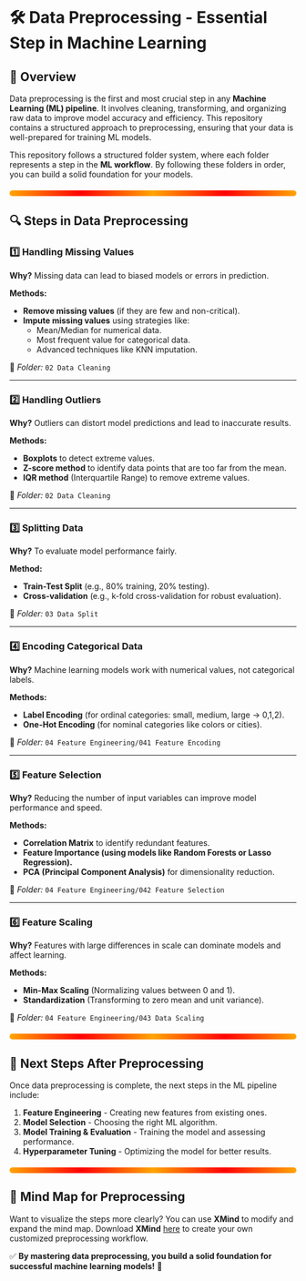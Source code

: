 # 🛠️ Data Preprocessing - Essential Step in Machine Learning

## 📌 Overview
Data preprocessing is the first and most crucial step in any **Machine Learning (ML) pipeline**. It involves cleaning, transforming, and organizing raw data to improve model accuracy and efficiency. This repository contains a structured approach to preprocessing, ensuring that your data is well-prepared for training ML models.

This repository follows a structured folder system, where each folder represents a step in the **ML workflow**. By following these folders in order, you can build a solid foundation for your models.

<div style="width: 100%; height: 10px; background: linear-gradient(to right, orange, red, orange, red, orange); border-radius: 5px; margin: 20px 0;"></div>

## 🔍 Steps in Data Preprocessing

### 1️⃣ Handling Missing Values
**Why?** Missing data can lead to biased models or errors in prediction.

**Methods:**
- **Remove missing values** (if they are few and non-critical).
- **Impute missing values** using strategies like:
  - Mean/Median for numerical data.
  - Most frequent value for categorical data.
  - Advanced techniques like KNN imputation.

📂 *Folder:* `02 Data Cleaning`

--- 
### 2️⃣ Handling Outliers
**Why?** Outliers can distort model predictions and lead to inaccurate results.

**Methods:**
- **Boxplots** to detect extreme values.
- **Z-score method** to identify data points that are too far from the mean.
- **IQR method** (Interquartile Range) to remove extreme values.

📂 *Folder:* `02 Data Cleaning`

---
### 3️⃣ Splitting Data
**Why?** To evaluate model performance fairly.

**Method:**
- **Train-Test Split** (e.g., 80% training, 20% testing).
- **Cross-validation** (e.g., k-fold cross-validation for robust evaluation).

📂 *Folder:* `03 Data Split`

---
### 4️⃣ Encoding Categorical Data
**Why?** Machine learning models work with numerical values, not categorical labels.

**Methods:**
- **Label Encoding** (for ordinal categories: small, medium, large → 0,1,2).
- **One-Hot Encoding** (for nominal categories like colors or cities).

📂 *Folder:* `04 Feature Engineering/041 Feature Encoding`

---
### 5️⃣ Feature Selection
**Why?** Reducing the number of input variables can improve model performance and speed.

**Methods:**
- **Correlation Matrix** to identify redundant features.
- **Feature Importance (using models like Random Forests or Lasso Regression).**
- **PCA (Principal Component Analysis)** for dimensionality reduction.

📂 *Folder:* `04 Feature Engineering/042 Feature Selection`

---
### 6️⃣ Feature Scaling
**Why?** Features with large differences in scale can dominate models and affect learning.

**Methods:**
- **Min-Max Scaling** (Normalizing values between 0 and 1).
- **Standardization** (Transforming to zero mean and unit variance).

📂 *Folder:* `04 Feature Engineering/043 Data Scaling`

<div style="width: 100%; height: 10px; background: linear-gradient(to right, orange, red, orange, red, orange); border-radius: 5px; margin: 20px 0;"></div>

## 🎯 Next Steps After Preprocessing
Once data preprocessing is complete, the next steps in the ML pipeline include:
1. **Feature Engineering** - Creating new features from existing ones.
2. **Model Selection** - Choosing the right ML algorithm.
3. **Model Training & Evaluation** - Training the model and assessing performance.
4. **Hyperparameter Tuning** - Optimizing the model for better results.

<div style="width: 100%; height: 10px; background: linear-gradient(to right, orange, red, orange, red, orange); border-radius: 5px; margin: 20px 0;"></div>

## 🧠 Mind Map for Preprocessing
Want to visualize the steps more clearly? You can use **XMind** to modify and expand the mind map. Download **XMind** [here](https://www.xmind.net/) to create your own customized preprocessing workflow.

✅ **By mastering data preprocessing, you build a solid foundation for successful machine learning models!** 🚀


